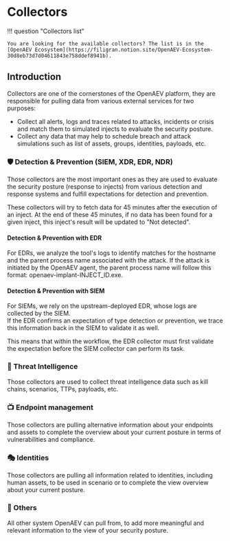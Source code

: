 # Collectors

!!! question "Collectors list"

    You are looking for the available collectors? The list is in the [OpenAEV Ecosystem](https://filigran.notion.site/OpenAEV-Ecosystem-30d8eb73d7d04611843e758ddef8941b).

## Introduction

Collectors are one of the cornerstones of the OpenAEV platform, they are responsible for pulling data from various
external services for two purposes:

- Collect all alerts, logs and traces related to attacks, incidents or crisis and match them to simulated injects to
  evaluate the security posture.
- Collect any data that may help to schedule breach and attack simulations such as list of assets, groups, identities,
  payloads, etc.

### 🛡️ Detection & Prevention (SIEM, XDR, EDR, NDR)

Those collectors are the most important ones as they are used to evaluate the security posture (response to injects) from
various detection and response systems and fulfill expectations for detection and prevention.

These collectors will try to fetch data for 45 minutes after the execution of an inject. At the end of
these 45 minutes, if no data has been found for a given inject, this inject's result will be updated to "Not detected".

#### Detection & Prevention with EDR

For EDRs, we analyze the tool's logs to identify matches for the hostname and the parent process name associated with
the attack. If the attack is initiated by the OpenAEV agent, the parent process name will follow this format:
openaev-implant-INJECT_ID.exe.

#### Detection & Prevention with SIEM

For SIEMs, we rely on the upstream-deployed EDR, whose logs are collected by the SIEM.  
If the EDR confirms an expectation of type detection or prevention, we trace this information back in the SIEM to
validate it as well.

This means that within the workflow, the EDR collector must first validate the expectation before the SIEM collector can
perform its task.

### 🧬 Threat Intelligence

Those collectors are used to collect threat intelligence data such as kill chains, scenarios, TTPs, payloads, etc.

### 📺 Endpoint management

Those collectors are pulling alternative information about your endpoints and assets to complete the overview about your
current posture in terms of vulnerabilities and compliance.

### 🎭 Identities

Those collectors are pulling all information related to identities, including human assets, to be used in scenario or to
complete the view overview about your current posture.

### 🔭 Others

All other system OpenAEV can pull from, to add more meaningful and relevant information to the view of your security
posture.
